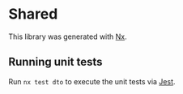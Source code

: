 # Shared

This library was generated with [Nx](https://nx.dev).

## Running unit tests

Run `nx test dto` to execute the unit tests via [Jest](https://jestjs.io).
